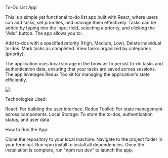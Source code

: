 To-Do List App


This is a simple yet functional to-do list app built with React, where users can add tasks, set priorities, and manage them effectively. Tasks can be added by typing into the input field, selecting a priority, and clicking the "Add" button. The app allows you to:


Add to-dos with a specified priority (High, Medium, Low).
Delete individual to-dos.
Mark tasks as completed.
View tasks organized by categories (priority).

The application uses local storage in the browser to persist to-do tasks and authentication data, ensuring that your tasks are saved across sessions. The app leverages Redux Toolkit for managing the application's state efficiently.

<img src="[https://github.com/ArpitaHalvi/advance-todo-list/issues/1#issue-2810105326](https://github.com/ArpitaHalvi/advance-todo-list/issues/1#issue-2810105326)">

Technologies Used:

React: For building the user interface.
Redux Toolkit: For state management across components.
Local Storage: To store the to-dos, authentication status, and user data.

How to Run the App:

Clone the repository to your local machine.
Navigate to the project folder in your terminal.
Run npm install to install all dependencies.
Once the installation is complete, run "npm run dev" to launch the app.


